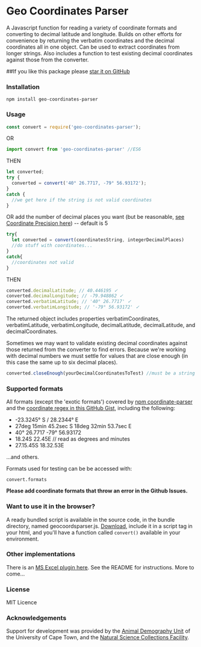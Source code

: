 # Geo Coordinates Parser

A Javascript function for reading a variety of coordinate formats and converting to decimal latitude and longitude. Builds on other efforts for convenience by returning the verbatim coordinates and the decimal coordinates all in one object. Can be used to extract coordinates from longer strings. Also includes a function to test existing decimal coordinates against those from the converter. 

##If you like this package please [star it on GitHub](https://github.com/ianengelbrecht/geo-coordinates-parser)

### Installation
```
npm install geo-coordinates-parser
```

### Usage
```js
const convert = require('geo-coordinates-parser');
```
OR
```js
import convert from 'geo-coordinates-parser' //ES6
```
THEN
```js
let converted;
try {
  converted = convert('40° 26.7717, -79° 56.93172');
}
catch {
  //we get here if the string is not valid coordinates
}

```
OR add the number of decimal places you want (but be reasonable, [see Coordinate Precision here](https://en.wikipedia.org/wiki/Decimal_degrees)) -- default is 5

```js
try{
  let converted = convert(coordinatesString, integerDecimalPlaces)
  //do stuff with coordinates...
}
catch{
  //coordinates not valid
}
```
THEN
```js
converted.decimalLatitude; // 40.446195 ✓
converted.decimalLongitude; // -79.948862 ✓
converted.verbatimLatitude; // '40° 26.7717' ✓
converted.verbatimLongitude; // '-79° 56.93172' ✓
```
The returned object includes properties verbatimCoordinates, verbatimLatitude, verbatimLongitude, decimalLatitude, decimalLatitude, and decimalCoordinates.

Sometimes we may want to validate existing decimal coordinates against those returned from the converter to find errors. Because we're working with decimal numbers we must settle for values that are close enough (in this case the same up to six decimal places).

```js
converted.closeEnough(yourDecimalCoordinatesToTest) //must be a string separated by ,
```

### Supported formats

All formats (except the 'exotic formats') covered by [npm coordinate-parser](https://www.npmjs.com/package/coordinate-parser) and the [coordinate regex in this GitHub Gist](https://gist.github.com/moole/3707127/337bd31d813a10abcf55084381803e5bbb0b20dc), including the following:
- -23.3245° S / 28.2344° E
- 27deg 15min 45.2sec S 18deg 32min 53.7sec E
- 40° 26.7717 -79° 56.93172
- 18.24S 22.45E // read as degrees and minutes
- 27.15.45S 18.32.53E

...and others.

Formats used for testing can be be accessed with:

```
convert.formats
```

**Please add coordinate formats that throw an error in the Github Issues.**

### Want to use it in the browser?
A ready bundled script is available in the source code, in the bundle directory, named geocoordsparser.js. [Download](https://stackoverflow.com/a/13593430/3210158), include it in a script tag in your html, and you'll have a function called `convert()` available in your environment.

### Other implementations
There is an [MS Excel plugin here](http://bit.ly/convertcoords). See the README for instructions.
More to come...

### License
MIT Licence

### Acknowledgements
Support for development was provided by the [Animal Demography Unit](http://adu.uct.ac.za) of the University of Cape Town, and the [Natural Science Collections Facility](http://nscf.co.za).
